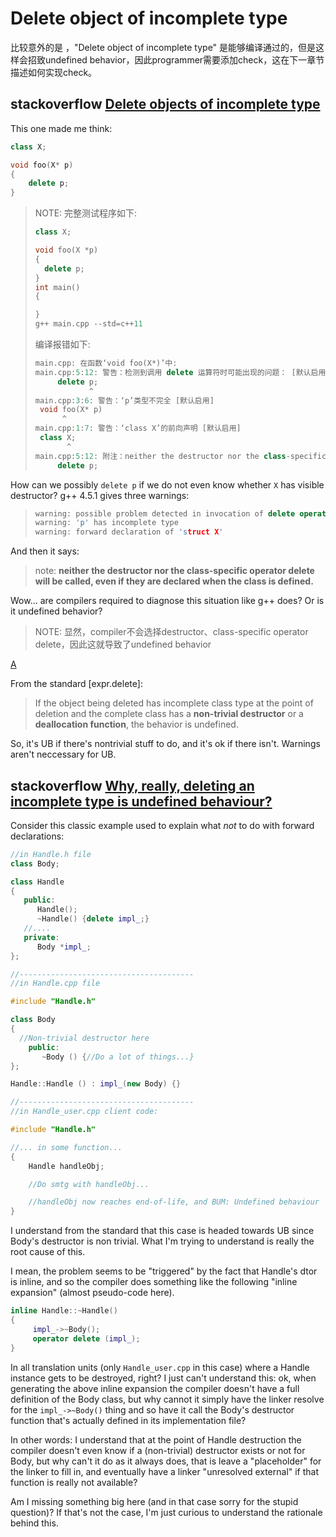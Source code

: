 # Delete object of incomplete type

比较意外的是 ，"Delete object of incomplete type" 是能够编译通过的，但是这样会招致undefined behavior，因此programmer需要添加check，这在下一章节描述如何实现check。

## stackoverflow [Delete objects of incomplete type](https://stackoverflow.com/questions/4325154/delete-objects-of-incomplete-type)

This one made me think:

```cpp
class X;

void foo(X* p)
{
    delete p;
}
```

> NOTE: 完整测试程序如下:
>
> ```C++
> class X;
> 
> void foo(X *p)
> {
> 	delete p;
> }
> int main()
> {
> 
> }
> g++ main.cpp --std=c++11
> ```
>
> 编译报错如下:
>
> ```C++
> main.cpp: 在函数‘void foo(X*)’中:
> main.cpp:5:12: 警告：检测到调用 delete 运算符时可能出现的问题： [默认启用]
>      delete p;
>             ^
> main.cpp:3:6: 警告：‘p’类型不完全 [默认启用]
>  void foo(X* p)
>       ^
> main.cpp:1:7: 警告：‘class X’的前向声明 [默认启用]
>  class X;
>        ^
> main.cpp:5:12: 附注：neither the destructor nor the class-specific operator delete will be called, even if they are declared when the class is defined
>      delete p;
> ```
>
> 

How can we possibly `delete p` if we do not even know whether `X` has visible destructor? g++ 4.5.1 gives three warnings:

> ```cpp
> warning: possible problem detected in invocation of delete operator:
> warning: 'p' has incomplete type
> warning: forward declaration of 'struct X'
> ```

And then it says:

> note: **neither the destructor nor the class-specific operator delete will be called, even if they are declared when the class is defined.**

Wow... are compilers required to diagnose this situation like g++ does? Or is it undefined behavior?



> NOTE: 显然，compiler不会选择destructor、class-specific operator delete，因此这就导致了undefined behavior

[A](https://stackoverflow.com/a/4325223)

From the standard [expr.delete]:

> If the object being deleted has incomplete class type at the point of deletion and the complete class has a **non-trivial destructor** or a **deallocation function**, the behavior is undefined.

So, it's UB if there's nontrivial stuff to do, and it's ok if there isn't. Warnings aren't neccessary for UB.



## stackoverflow [Why, really, deleting an incomplete type is undefined behaviour?](https://stackoverflow.com/questions/2517245/why-really-deleting-an-incomplete-type-is-undefined-behaviour)

Consider this classic example used to explain what *not* to do with forward declarations:

```cpp
//in Handle.h file
class Body;

class Handle
{
   public:
      Handle();
      ~Handle() {delete impl_;}
   //....
   private:
      Body *impl_;
};

//---------------------------------------
//in Handle.cpp file

#include "Handle.h"

class Body 
{
  //Non-trivial destructor here
    public:
       ~Body () {//Do a lot of things...}
};

Handle::Handle () : impl_(new Body) {}

//---------------------------------------
//in Handle_user.cpp client code:

#include "Handle.h"

//... in some function... 
{
    Handle handleObj;

    //Do smtg with handleObj...

    //handleObj now reaches end-of-life, and BUM: Undefined behaviour
} 
```

I understand from the standard that this case is headed towards UB since Body's destructor is non trivial. What I'm trying to understand is really the root cause of this.

I mean, the problem seems to be "triggered" by the fact that Handle's dtor is inline, and so the compiler does something like the following "inline expansion" (almost pseudo-code here).

```cpp
inline Handle::~Handle()
{
     impl_->~Body();
     operator delete (impl_);
}
```

In all translation units (only `Handle_user.cpp` in this case) where a Handle instance gets to be destroyed, right? I just can't understand this: ok, when generating the above inline expansion the compiler doesn't have a full definition of the Body class, but why cannot it simply have the linker resolve for the `impl_->~Body()` thing and so have it call the Body's destructor function that's actually defined in its implementation file?

In other words: I understand that at the point of Handle destruction the compiler doesn't even know if a (non-trivial) destructor exists or not for Body, but why can't it do as it always does, that is leave a "placeholder" for the linker to fill in, and eventually have a linker "unresolved external" if that function is really not available?

Am I missing something big here (and in that case sorry for the stupid question)? If that's not the case, I'm just curious to understand the rationale behind this.